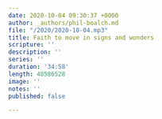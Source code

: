 ```yaml
---
date: 2020-10-04 09:30:37 +0000
author: _authors/phil-boalch.md
file: "/2020/2020-10-04.mp3"
title: Faith to move in signs and wonders
scripture: ''
description: ''
series: ''
duration: '34:58'
length: 48586528
image: ''
notes: ''
published: false

---
```

